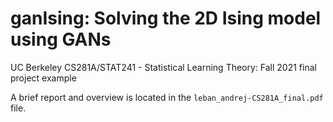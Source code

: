 # ganIsing: Solving the 2D Ising model using GANs
UC Berkeley CS281A/STAT241 - Statistical Learning Theory: Fall 2021 final project example

A brief report and overview is located in the `leban_andrej-CS281A_final.pdf` file.
